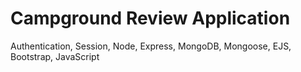 # Campground Review Application
Authentication, Session, Node, Express, MongoDB, Mongoose, EJS, Bootstrap, JavaScript
